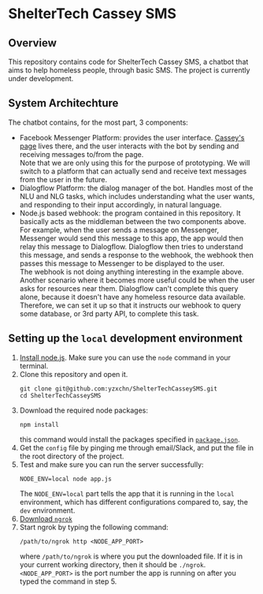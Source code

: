 # ShelterTech Cassey SMS
## Overview
This repository contains code for ShelterTech Cassey SMS, a chatbot that aims to help homeless people, through basic SMS. 
The project is currently under development.

## System Architechture
The chatbot contains, for the most part, 3 components:
* Facebook Messenger Platform: provides the user interface. [Cassey's page]() lives there, and the user interacts with the 
  bot by sending and receiving messages to/from the page.   
  Note that we are only using this for the purpose of prototyping. We will switch to a platform that can actually send and 
  receive text messages from the user in the future. 
* Dialogflow Platform: the dialog manager of the bot. Handles most of the NLU and NLG tasks, which includes understanding 
  what the user wants, and responding to their input accordingly, in natural language.
* Node.js based webhook: the program contained in this repository. It basically acts as the middleman between the two 
  components above.   
  For example, when the user sends a message on Messenger, Messenger would send this message to this app, 
  the app would then relay this message to Dialogflow. Dialogflow then tries to understand this message, and sends a response 
  to the webhook, the webhook then passes this message to Messenger to be displayed to the user.   
  The webhook is not doing anything interesting in the example above. Another scenario where it becomes more useful could be 
  when the user asks for resources near them. Dialogflow can't complete this query alone, because it doesn't have any homeless 
  resource data available. Therefore, we can set it up so that it instructs our webhook to query some database, or 3rd party
  API, to complete this task. 

## Setting up the `local` development environment
1. [Install node.js](https://nodejs.org/en/download/). Make sure you can use the `node` command in your terminal. 
2. Clone this repository and open it.
   ```shell
   git clone git@github.com:yzxchn/ShelterTechCasseySMS.git
   cd ShelterTechCasseySMS
   ```
3. Download the required node packages:
   ```shell
   npm install
   ```
   this command would install the packages specified in [`package.json`](ShelterTechCasseySMS/package.json).
4. Get the `config` file by pinging me through email/Slack, and put the file in the root directory of the project.
5. Test and make sure you can run the server successfully: 
   ```shell
   NODE_ENV=local node app.js
   ```
   The `NODE_ENV=local` part tells the app that it is running in the `local` environment, which has different configurations
   compared to, say, the `dev` environment.
6. [Download `ngrok`](https://ngrok.com/download)
7. Start ngrok by typing the following command:
   ```shell
   /path/to/ngrok http <NODE_APP_PORT>
   ```
   where `/path/to/ngrok` is where you put the downloaded file. If it is in your current working directory, then it should be 
   `./ngrok`. `<NODE_APP_PORT>` is the port number the app is running on after you typed the command in step 5.
